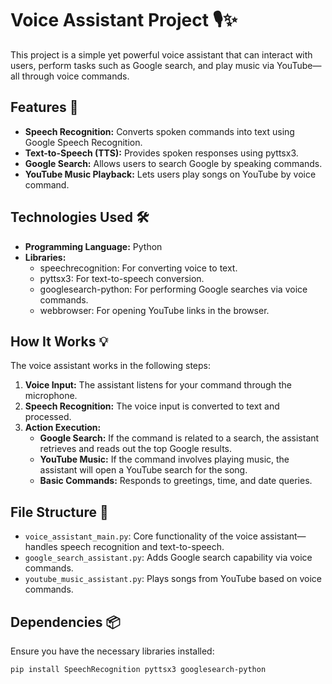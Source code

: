 # Voice Assistant Project 🎙️✨

This project is a simple yet powerful voice assistant that can interact with users, perform tasks such as Google search, and play music via YouTube—all through voice commands.

## Features 🚀

* **Speech Recognition:** Converts spoken commands into text using Google Speech Recognition.
* **Text-to-Speech (TTS):** Provides spoken responses using pyttsx3.
* **Google Search:** Allows users to search Google by speaking commands.
* **YouTube Music Playback:** Lets users play songs on YouTube by voice command.

## Technologies Used 🛠️

* **Programming Language:** Python
* **Libraries:**
    * speechrecognition: For converting voice to text.
    * pyttsx3: For text-to-speech conversion.
    * googlesearch-python: For performing Google searches via voice commands.
    * webbrowser: For opening YouTube links in the browser.

## How It Works 💡

The voice assistant works in the following steps:

1. **Voice Input:** The assistant listens for your command through the microphone.
2. **Speech Recognition:** The voice input is converted to text and processed.
3. **Action Execution:**
    * **Google Search:** If the command is related to a search, the assistant retrieves and reads out the top Google results.
    * **YouTube Music:** If the command involves playing music, the assistant will open a YouTube search for the song.
    * **Basic Commands:** Responds to greetings, time, and date queries.

## File Structure 📁

* `voice_assistant_main.py`: Core functionality of the voice assistant—handles speech recognition and text-to-speech.
* `google_search_assistant.py`: Adds Google search capability via voice commands.
* `youtube_music_assistant.py`: Plays songs from YouTube based on voice commands.

## Dependencies 📦

Ensure you have the necessary libraries installed:

```bash
pip install SpeechRecognition pyttsx3 googlesearch-python
